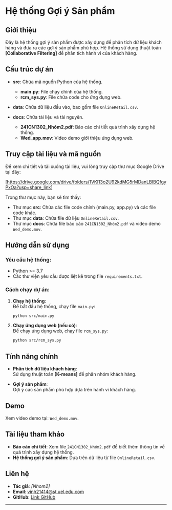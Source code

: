# Hệ thống Gợi ý Sản phẩm

## Giới thiệu

Đây là hệ thống gợi ý sản phẩm được xây dựng để phân tích dữ liệu khách hàng và đưa ra các gợi ý sản phẩm phù hợp. Hệ thống sử dụng thuật toán **[Collaborative Filtering]** để phân tích hành vi của khách hàng.

## Cấu trúc dự án

- **src**: Chứa mã nguồn Python của hệ thống.
    - **main.py**: File chạy chính của hệ thống.
    - **rcm_sys.py**: File chứa code cho ứng dụng web.
  
- **data**: Chứa dữ liệu đầu vào, bao gồm file `OnlineRetail.csv`.

- **docs**: Chứa tài liệu và tài nguyên.
    - **241CN1302_Nhóm2.pdf**: Báo cáo chi tiết quá trình xây dựng hệ thống.
    - **Wed_app.mov**: Video demo giới thiệu ứng dụng web.

## Truy cập tài liệu và mã nguồn

Để xem chi tiết và tải xuống tài liệu, vui lòng truy cập thư mục Google Drive tại đây:

[https://drive.google.com/drive/folders/1VKl13o2U92kdMG5rMDanLBIBQfgyPxOa?usp=share_link]

Trong thư mục này, bạn sẽ tìm thấy:

- Thư mục **src**: Chứa các file code chính (main.py, app.py) và các file code khác.
- Thư mục **data**: Chứa file dữ liệu `OnlineRetail.csv`.
- Thư mục **docs**: Chứa file báo cáo `241CN1302_Nhóm2.pdf` và video demo `Wed_demo.mov`.

## Hướng dẫn sử dụng

### Yêu cầu hệ thống:
- Python >= 3.7
- Các thư viện yêu cầu được liệt kê trong file `requirements.txt`.

### Cách chạy dự án:
1. **Chạy hệ thống**:  
    Để bắt đầu hệ thống, chạy file `main.py`:
    ```bash
    python src/main.py
    ```

2. **Chạy ứng dụng web (nếu có)**:  
    Để chạy ứng dụng web, chạy file `rcm_sys.py`:
    ```bash
    python src/rcm_sys.py
    ```

## Tính năng chính

- **Phân tích dữ liệu khách hàng**:  
    Sử dụng thuật toán **[K-means]** để phân nhóm khách hàng.

- **Gợi ý sản phẩm**:  
    Gợi ý các sản phẩm phù hợp dựa trên hành vi khách hàng.

## Demo

Xem video demo tại: `Wed_demo.mov`.

## Tài liệu tham khảo

- **Báo cáo chi tiết**: Xem file `241CN1302_Nhóm2.pdf` để biết thêm thông tin về quá trình xây dựng hệ thống.
- **Hệ thống gợi ý sản phẩm**: Dựa trên dữ liệu từ file `OnlineRetail.csv`.

## Liên hệ

- **Tác giả**: _[Nhom2]_
- **Email**: [vinh21414@st.uel.edu.com](mailto:vinh21414@st.uel.edu.com)
- **GitHub**: [Link GitHub](https://github.com/GalvinFinTech?)

---
